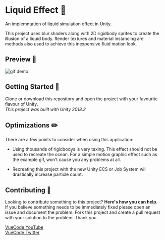 # Liquid Effect :ocean:
An implemntation of liquid simulation effect in Unity.  

This project uses blur shaders along with 2D rigidbody sprites to create the illusion of a liquid body. Render textures and material instancing are methods also used to achieve this inexpensive fluid motion look.

## Preview :eyes:
![gif demo](https://i.imgur.com/4WCtDzh.gif)  

## Getting Started :page_with_curl:
Clone or download this repository and open the project with your favourite flavour of Unity.  
_This project was built with Unity 2018.2_

## Optimizations :pencil2:
There are a few points to consider when using this application:
* Using thousands of rigidbodys is very taxing. This effect should not be used to recreate the ocean. For a simple motion graphic effect such as the example gif, won't cause you any problems at all.

* Recreating this project with the new Unity ECS or Job System will drastically increase particle count.

## Contributing :muscle:
Looking to contribute something to this project? **Here's how you can help.**  
If you believe something needs to be immediately fixed please open an issue and document the problem. Fork this project and create a pull request with your solution to the problem. Thank you.  

[VueCode YouTube](https://www.youtube.com/channel/UCtP-1zQ2g_jpgYvvBqkWltA)  
[VueCode Twitter](https://twitter.com/VueCode/)  

